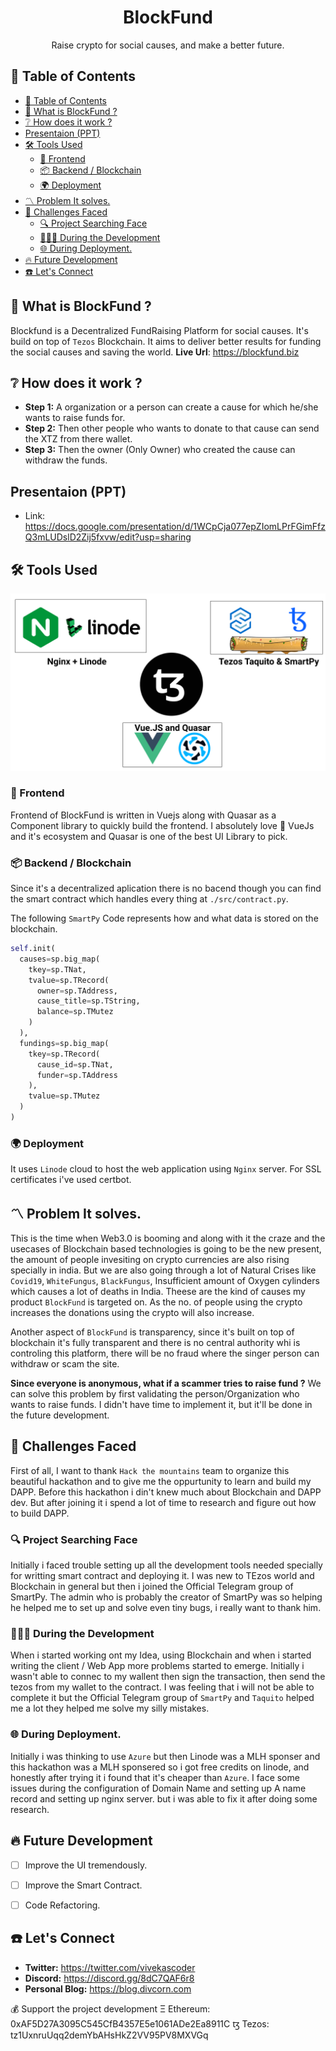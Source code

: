 <h1 align="center">
BlockFund
</h1>
<p align="center">
Raise crypto for social causes, and make a better future.
</p>

## 🦾 Table of Contents
- [🦾 Table of Contents](#-table-of-contents)
- [💚 What is BlockFund ?](#-what-is-blockfund-)
- [❔ How does it work ?](#-how-does-it-work-)
- [Presentaion (PPT)](#presentaion-ppt)
- [🛠️ Tools Used](#️-tools-used)
  - [💄 Frontend](#-frontend)
  - [📦️ Backend / Blockchain](#️-backend--blockchain)
  - [🌍 Deployment](#-deployment)
- [〽️ Problem It solves.](#️-problem-it-solves)
- [🦾 Challenges Faced](#-challenges-faced)
  - [🔍 Project Searching Face](#-project-searching-face)
  - [👨🏾‍💻 During the Development](#-during-the-development)
  - [🌐 During Deployment.](#-during-deployment)
- [🔥 Future Development](#-future-development)
- [☎️ Let's Connect](#️-lets-connect)

## 💚 What is BlockFund ?
Blockfund is a Decentralized FundRaising Platform for social causes. It's build on top of `Tezos` Blockchain. It aims to deliver better results for funding the social causes and saving the world.
**Live Url**: https://blockfund.biz

## ❔ How does it work ?
- **Step 1:** A organization or a person can create a cause for which he/she wants to raise funds for. 
- **Step 2:** Then other people who wants to donate to that cause can send the XTZ from there wallet.
- **Step 3:** Then the owner (Only Owner) who created the cause can withdraw the funds.

## Presentaion (PPT)
- Link: https://docs.google.com/presentation/d/1WCpCja077epZIomLPrFGimFfzQ3mLUDslD2Zij5fxvw/edit?usp=sharing

## 🛠️ Tools Used
![](./src/assets/BlockFund.png)

### 💄 Frontend
Frontend of BlockFund is written in Vuejs along with Quasar as a Component library to quickly build the frontend. I absolutely love 💚 VueJs and it's ecosystem and Quasar is one of the best UI Library to pick.

### 📦️ Backend / Blockchain
Since it's a decentralized aplication there is no bacend though you can find the smart contract which handles every thing at `./src/contract.py`.

The following `SmartPy` Code represents how and what data is stored on the blockchain.
```python
self.init(
  causes=sp.big_map(
    tkey=sp.TNat, 
    tvalue=sp.TRecord(
      owner=sp.TAddress, 
      cause_title=sp.TString,
      balance=sp.TMutez
    )
  ),
  fundings=sp.big_map(
    tkey=sp.TRecord(
      cause_id=sp.TNat,
      funder=sp.TAddress
    ),
    tvalue=sp.TMutez
  )
)
```

### 🌍 Deployment
It uses `Linode` cloud to host the web application using `Nginx` server. For SSL certificates i've used certbot.

## 〽️ Problem It solves.
This is the time when Web3.0 is booming and along with it the craze and the usecases of Blockchain based technologies is going to be the new present, the amount of people invesiting on crypto currencies are also rising specially in india. But we are also going through a lot of Natural Crises like `Covid19`, `WhiteFungus`, `BlackFungus`, Insufficient amount of Oxygen cylinders which causes a lot of deaths in India. Theese are the kind of causes my product `BlockFund` is targeted on. As the no. of people using the crypto increases the donations using the crypto will also increase.

Another aspect of `BlockFund` is transparency, since it's built on top of blockchain it's fully transparent and there is no central authority whi is controling this platform, there will be no fraud where the singer person can withdraw or scam the site.

**Since everyone is anonymous, what if a scammer tries to raise fund ?**
We can solve this problem by first validating the person/Organization who wants to raise funds.
I didn't have time to implement it, but it'll be done in the future development.


## 🦾 Challenges Faced
First of all, I want to thank `Hack the mountains` team to organize this beautiful hackathon and to give me the oppurtunity to learn and build my DAPP.
Before this hackathon i din't knew much about Blockchain and DAPP dev. But after joining it i spend a lot of time to research and figure out how to build DAPP.
### 🔍 Project Searching Face
Initially i faced trouble setting up all the development tools needed specially for writting smart contract and deploying it. I was new to TEzos world and Blockchain in general but then i joined the Official Telegram group of SmartPy. The admin who is probably the creator of SmartPy was so helping he helped me to set up and solve even tiny bugs, i really want to thank him.

### 👨🏾‍💻 During the Development
When i started working ont my Idea, using Blockchain and when i started writing the client / Web App more problems started to emerge. Initially i wasn't able to connec to my wallent then sign the transaction, then send the tezos from my wallet to the contract. I was feeling that i will not be able to complete it but the Official Telegram group of `SmartPy` and `Taquito` helped me a lot they helped me solve my silly mistakes.

### 🌐 During Deployment.
Initially i was thinking to use `Azure` but then Linode was a MLH sponser and this hackathon was a MLH sponsered so i got free credits on linode, and honestly after trying it i found that it's cheaper than `Azure`. I face some issues during the configuration of Domain Name and setting up A name record and setting up nginx server. but i was able to fix it after doing some research.


## 🔥 Future Development
- [ ] Improve the UI tremendously.
- [ ] Improve the Smart Contract.
- [ ] Code Refactoring. 


## ☎️ Let's Connect 
- **Twitter:** https://twitter.com/vivekascoder
- **Discord:** https://discord.gg/8dC7QAF6r8
- **Personal Blog:** https://blog.divcorn.com

💰️ Support the project development 
Ξ Ethereum: 0xAF5D27A3095C545CfB4357E5e1061ADe2Ea8911C
ꜩ Tezos: tz1UxnruUqq2demYbAHsHkZ2VV95PV8MXVGq
